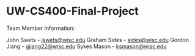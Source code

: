 # UW-CS400-Final-Project
Team Member Information:

  John Swets - jswets@wisc.edu
  Graham Sides - sides@wisc.edu
  Gordon Jiang - gjiang22@wisc.edu
  Sykes Mason - ksmason@wisc.edu
